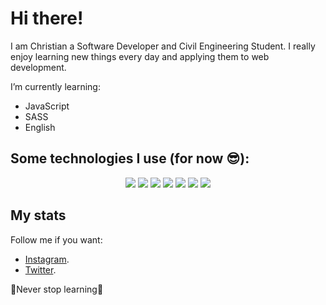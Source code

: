 # Hi there!

I am Christian a Software Developer and Civil Engineering Student. I really enjoy learning new things every day and applying them to web development. 

I’m currently learning:

- JavaScript
- SASS
- English

## Some technologies I use (for now 😎):
<p align ="center">
  <img src ="https://img.shields.io/badge/HTML5-E34F26?style=for-the-badge&logo=html5&logoColor=white"/> <img src ="https://img.shields.io/badge/CSS3-1572B6?style=for-the-badge&logo=css3&logoColor=white"/> <img src ="https://img.shields.io/badge/Sass-CC6699?style=for-the-badge&logo=sass&logoColor=white"/> <img src ="https://img.shields.io/badge/JavaScript-323330?style=for-the-badge&logo=javascript&logoColor=F7DF1E"/> <img src= "https://img.shields.io/badge/GIT-E44C30?style=for-the-badge&logo=git&logoColor=white"/> <img src ="https://img.shields.io/badge/GitHub-100000?style=for-the-badge&logo=github&logoColor=white"/> <img src ="https://img.shields.io/badge/Figma-F24E1E?style=for-the-badge&logo=figma&logoColor=white" />
</p>

## My stats


Follow me if you want:
- [Instagram](https://www.instagram.com/cquiladiaz/?hl=es).
- [Twitter](https://twitter.com/cquiladiaz). 

💚Never stop learning💚

<!--
**cquiladiaz/cquiladiaz** is a ✨ _special_ ✨ repository because its `README.md` (this file) appears on your GitHub profile.

Here are some ideas to get you started:

- 🔭 I’m currently working on ...
- 🌱 I’m currently learning ...
- 👯 I’m looking to collaborate on ...
- 🤔 I’m looking for help with ...
- 💬 Ask me about ...
- 📫 How to reach me: ...
- 😄 Pronouns: ...
- ⚡ Fun fact: ...
-->
